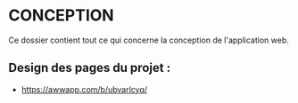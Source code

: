 # CONCEPTION	

Ce dossier contient tout ce qui concerne la conception de l'application web.


## Design des pages du projet :
* https://awwapp.com/b/ubvarlcyq/
